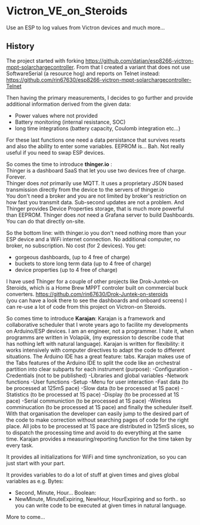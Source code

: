 # Victron_VE_on_Steroids
Use an ESP to log values from Victron devices and much more...

## History
The project started with forking https://github.com/datjan/esp8266-victron-mppt-solarchargecontroller.
From that I created a variant that does not use SoftwareSerial (a resource hog) and reports on Telnet instead:
https://github.com/rin67630/esp8266-victron-mppt-solarchargecontroller-Telnet

Then having the primary measurements, I decides to go further and provide additional information derived from the given data:
- Power values where not provided
- Battery monitoring (internal resistance, SOC)
- long time integrations (battery capacity, Coulomb integration etc...)

For these last functions one need a data persistance that survives resets and also the ability to enter some variables.
EEPROM is... Bah. Not really useful if you need to swap ESP devices.

So comes the time to introduce __thinger.io__ :  
Thinger is a dashboard SaaS that let you use two devices free of charge. Forever.  
Thinger does _not_ primarily use MQTT. It uses a proprietary JSON based transmission directly from the device to the servers of thinger.io  
You don't need a broker and you are not limited by broker's restriction on how fast you transmit data. Sub-second updates are not a problem.
And Thinger provides Device Properties storage, that is much more powerful than EEPROM.
Thinger does _not_ need a Grafana server to build Dashboards. You can do that directly on-site.

So the bottom line: with thinger.io you don't need nothing more than your ESP device and a WiFi internet connection. 
No additional computer, no broker, no subscription. No cost (for 2 devices).
You get:
- gorgeous dashboards, (up to 4 free of charge)
- buckets to store long term data (up to 4 free of charge)
- device properties (up to 4 free of charge)

I have used Thinger for a couple of other projects like Drok-Juntek-on Steroids, which is a Home Brew MPPT controler built on commercial buck converters.
https://github.com/rin67630/Drok-Juntek-on-steroids  
(you can have a look there to see the dashboards and onboard screens)
I can re-use a lot of code from this project on Victron-on Steroids.

So comes time to introduce __Karajan__:
Karajan is a framework and collaborative scheduler that I wrote years ago to facilite my developments on Arduino/ESP devices.
I am an engineer, not a programmer. 
I hate it, when programms are written in Volapük, (my expression to describe code that has nothing left with natural language).
Karajan is written for flexibility: it works intensively with computer directives to adapt the code to different 
situations.
The Arduino IDE has a great feature: tabs.
Karajan makes use of the Tabs features of the Arduino IDE to split the code like an orchestral partition into clear subparts 
for each instrument (purpose):
-Configuration
-Credentials (not to be published)
-Libraries and global variables
-Network functions
-User functions
-Setup
-Menu for user interaction
-Fast data (to be processed at 125mS pace)
-Slow data (to be processed at 1S pace)
-Statistics (to be processed at 1S pace)
-Display (to be processed at 1S pace)
-Serial communiction (to be processed at 1S pace)
-Wireless comminucation (to be processed at 1S pace)
and finally the scheduler itself.
With that organisation the developer can easily jump to the desired part of the code to make correction without searching 
pages of code for the right place.
All jobs to be processed at 1S pace are distributed in 125mS slices, so to dispatch the processing time and avoid to do 
everything at the same time.
Karajan provides a measuring/reporting function for the time taken by every task.

It provides all initializations for WiFi and time synchronization, so you can just start with your part.

It provides variables to do a lot of stuff at given times and gives global variables as e.g.
Bytes:
- Second, Minute, Hour...
Boolean:
- NewMinute, MinuteExpiring, NewHour, HourExpiring and so forth..
so you can write code to be executed at given times in natural language.

More to come...


